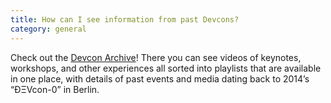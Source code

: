 ```yaml
---
title: How can I see information from past Devcons?
category: general
---
```


Check out the [Devcon Archive](https://archive.devcon.org/)! There you can see videos of keynotes, workshops, and other experiences all sorted into playlists that are available in one place, with details of past events and media dating back to 2014’s “ÐΞVcon-0” in Berlin.
